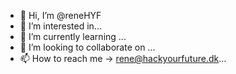 - 👋 Hi, I’m @reneHYF
- 👀 I’m interested in...
- 🌱 I’m currently learning ...
- 💞️ I’m looking to collaborate on ...
- 📫 How to reach me -> rene@hackyourfuture.dk...

<!---
reneHYF/reneHYF is a ✨ special ✨ repository because its `README.md` (this file) appears on your GitHub profile.
You can click the Preview link to take a look at your changes.
--->

